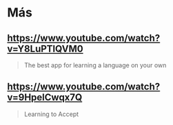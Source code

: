 # Más

## https://www.youtube.com/watch?v=Y8LuPTlQVM0 

> The best app for learning a language on your own 

## https://www.youtube.com/watch?v=9HpelCwqx7Q

> Learning to Accept 
